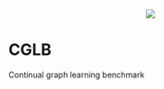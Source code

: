 <div align="center">
    <img src="resources/pipeline.jpg">
</div>

# CGLB
Continual graph learning benchmark
